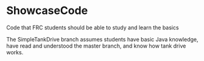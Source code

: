 # ShowcaseCode
Code that FRC students should be able to study and learn the basics

The SimpleTankDrive branch assumes students have basic Java knowledge, have read and understood the master branch, and know how tank drive works.
